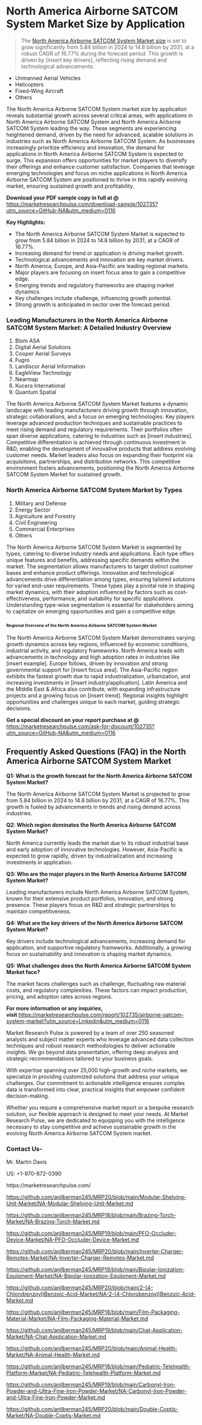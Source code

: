 <h1>North America Airborne SATCOM System Market&nbsp;Size by Application</h1><blockquote><p>The <a href="https://marketresearchpulse.com/download-sample/102735?utm_source=GitHub-NA&amp;utm_medium=0116">North America Airborne SATCOM System Market size</a> is set to grow significantly from 5.84 billion in 2024 to 14.8 billion by 2031, at a robust CAGR of 16.77% during the forecast period. This growth is driven by [insert key drivers], reflecting rising demand and technological advancements.</p></blockquote><ul><li>Unmanned Aerial Vehicles<li> Helicopters<li> Fixed-Wing Aircraft<li> Others</li></ul><p>The North America Airborne SATCOM System market size by application reveals substantial growth across several critical areas, with applications in North America Airborne SATCOM System and North America Airborne SATCOM System leading the way. These segments are experiencing heightened demand, driven by the need for advanced, scalable solutions in industries such as North America Airborne SATCOM System. As businesses increasingly prioritize efficiency and innovation, the demand for applications in North America Airborne SATCOM System is expected to surge. This expansion offers opportunities for market players to diversify their offerings and enhance customer satisfaction. Companies that leverage emerging technologies and focus on niche applications in North America Airborne SATCOM System are positioned to thrive in this rapidly evolving market, ensuring sustained growth and profitability.</p><p><strong>Download your PDF sample copy in full at @ </strong><a href="https://marketresearchpulse.com/download-sample/102735?utm_source=GitHub-NA&amp;utm_medium=0116">https://marketresearchpulse.com/download-sample/102735?utm_source=GitHub-NA&amp;utm_medium=0116</a></p><p><strong>Key Highlights: </strong></p><ul><li>The North America Airborne SATCOM System Market is expected to grow from 5.84 billion in 2024 to 14.8 billion by 2031, at a CAGR of 16.77%.</li><li>Increasing demand for trend or application is driving market growth.</li><li>Technological advancements and innovation are key market drivers.</li><li>North America, Europe, and Asia-Pacific are leading regional markets.</li><li>Major players are focusing on insert focus area to gain a competitive edge.</li><li>Emerging trends and regulatory frameworks are shaping market dynamics.</li><li>Key challenges include challenge, influencing growth potential.</li><li>Strong growth is anticipated in sector over the forecast period.</li></ul><h3>Leading Manufacturers in the North America Airborne SATCOM System Market: A Detailed Industry Overview</h3><ol><li>Blom ASA</li><li>Digital Aerial Solutions</li><li>Cooper Aerial Surveys</li><li>Fugro</li><li>Landiscor Aerial Information</li><li>EagleView Technology</li><li>Nearmap</li><li>Kucera International</li><li>Quantum Spatial</li></ol><div class="flex max-w-full flex-col flex-grow"><div class="min-h-8 text-message flex w-full flex-col items-end gap-2 whitespace-normal break-words [.text-message+&amp;]:mt-5" dir="auto" data-message-author-role="assistant" data-message-id="fd8432e4-4910-450d-b182-61b7bfb0a01f" data-message-model-slug="gpt-4o"><div class="flex w-full flex-col gap-1 empty:hidden first:pt-[3px]"><div class="markdown prose w-full break-words dark:prose-invert light"><p>The North America Airborne SATCOM System Market features a dynamic landscape with leading manufacturers driving growth through innovation, strategic collaborations, and a focus on emerging technologies. Key players leverage advanced production techniques and sustainable practices to meet rising demand and regulatory requirements. Their portfolios often span diverse applications, catering to industries such as [insert industries]. Competitive differentiation is achieved through continuous investment in R&amp;D, enabling the development of innovative products that address evolving customer needs. Market leaders also focus on expanding their footprint via acquisitions, partnerships, and distribution networks. This competitive environment fosters advancements, positioning the North America Airborne SATCOM System Market for sustained growth.</p></div></div></div></div><h3>North America Airborne SATCOM System Market by Types</h3><ol><li>Military and Defense<li> Energy Sector<li> Agriculture and Forestry<li> Civil Engineering<li> Commercial Enterprises<li> Others</li></ol><div class="flex max-w-full flex-col flex-grow"><div class="min-h-8 text-message flex w-full flex-col items-end gap-2 whitespace-normal break-words [.text-message+&amp;]:mt-5" dir="auto" data-message-author-role="assistant" data-message-id="084470be-0bb7-4664-bddf-5156b4f41249" data-message-model-slug="gpt-4o-mini"><div class="flex w-full flex-col gap-1 empty:hidden first:pt-[3px]"><div class="markdown prose w-full break-words dark:prose-invert light"><p>The North America Airborne SATCOM System Market is segmented by types, catering to diverse industry needs and applications. Each type offers unique features and benefits, addressing specific demands within the market. The segmentation allows manufacturers to target distinct customer bases and enhance product offerings. Innovation and technological advancements drive differentiation among types, ensuring tailored solutions for varied end-user requirements. These types play a pivotal role in shaping market dynamics, with their adoption influenced by factors such as cost-effectiveness, performance, and suitability for specific applications. Understanding type-wise segmentation is essential for stakeholders aiming to capitalize on emerging opportunities and gain a competitive edge.</p></div></div></div></div><h3><span style="font-size: 11px;">Regional Overview of the North America Airborne SATCOM System Market</span></h3><div class="flex max-w-full flex-col flex-grow"><div class="min-h-8 text-message flex w-full flex-col items-end gap-2 whitespace-normal break-words [.text-message+&amp;]:mt-5" dir="auto" data-message-author-role="assistant" data-message-id="e9038762-ce64-4e30-91c9-9bd413514231" data-message-model-slug="gpt-4o-mini"><div class="flex w-full flex-col gap-1 empty:hidden first:pt-[3px]"><div class="markdown prose w-full break-words dark:prose-invert light"><p>The North America Airborne SATCOM System Market demonstrates varying growth dynamics across key regions, influenced by economic conditions, industrial activity, and regulatory frameworks. North America leads with advancements in technology and high adoption rates in industries like [insert example]. Europe follows, driven by innovation and strong governmental support for [insert focus area]. The Asia-Pacific region exhibits the fastest growth due to rapid industrialization, urbanization, and increasing investments in [insert industry/application]. Latin America and the Middle East &amp; Africa also contribute, with expanding infrastructure projects and a growing focus on [insert trend]. Regional insights highlight opportunities and challenges unique to each market, guiding strategic decisions.</p></div></div></div></div><p><strong>Get a special discount on your report purchase at @ </strong><a href="https://marketresearchpulse.com/ask-for-discount/102735?utm_source=GitHub-NA&amp;utm_medium=0116">https://marketresearchpulse.com/ask-for-discount/102735?utm_source=GitHub-NA&amp;utm_medium=0116</a></p><h2>Frequently Asked Questions (FAQ) in the North America Airborne SATCOM System Market</h2><p><strong>Q1: What is the growth forecast for the North America Airborne SATCOM System Market?</strong></p><p>The North America Airborne SATCOM System Market is projected to grow from 5.84 billion in 2024 to 14.8 billion by 2031, at a CAGR of 16.77%. This growth is fueled by advancements in trends and rising demand across industries.</p><p><strong>Q2: Which region dominates the North America Airborne SATCOM System Market?</strong></p><p>North America currently leads the market due to its robust industrial base and early adoption of innovative technologies. However, Asia-Pacific is expected to grow rapidly, driven by industrialization and increasing investments in application.</p><p><strong>Q3: Who are the major players in the North America Airborne SATCOM System Market?</strong></p><p>Leading manufacturers include North America Airborne SATCOM System, known for their extensive product portfolios, innovation, and strong presence. These players focus on R&amp;D and strategic partnerships to maintain competitiveness.</p><p><strong>Q4: What are the key drivers of the North America Airborne SATCOM System Market?</strong></p><p>Key drivers include technological advancements, increasing demand for application, and supportive regulatory frameworks. Additionally, a growing focus on sustainability and innovation is shaping market dynamics.</p><p><strong>Q5: What challenges does the North America Airborne SATCOM System Market face?</strong></p><p>The market faces challenges such as challenge, fluctuating raw material costs, and regulatory complexities. These factors can impact production, pricing, and adoption rates across regions.</p><p><strong>For more information or any inquiries, visit&nbsp;</strong><a href="https://marketresearchpulse.com/report/102735/airborne-satcom-system-market?utm_source=Linkedin&utm_medium=0116">https://marketresearchpulse.com/report/102735/airborne-satcom-system-market?utm_source=Linkedin&utm_medium=0116</a></p><p>Market Research Pulse is powered by a team of over 250 seasoned analysts and subject matter experts who leverage advanced data collection techniques and robust research methodologies to deliver actionable insights. We go beyond data presentation, offering deep analysis and strategic recommendations tailored to your business goals.</p><p>With expertise spanning over 25,000 high-growth and niche markets, we specialize in providing customized solutions that address your unique challenges. Our commitment to actionable intelligence ensures complex data is transformed into clear, practical insights that empower confident decision-making.</p><p>Whether you require a comprehensive market report or a bespoke research solution, our flexible approach is designed to meet your needs. At Market Research Pulse, we are dedicated to equipping you with the intelligence necessary to stay competitive and achieve sustainable growth in the evolving North America Airborne SATCOM System market.</p><h3><strong>Contact Us-</strong></h3><p>Mr. Martin Davis</p><p>US: +1-970-672-0390</p><p>https://marketresearchpulse.com/</p><p><a href="https://github.com/anilberman245/MRP20/blob/main/Modular-Shelving-Unit-Market/NA-Modular-Shelving-Unit-Market.md">https://github.com/anilberman245/MRP20/blob/main/Modular-Shelving-Unit-Market/NA-Modular-Shelving-Unit-Market.md</a></p><p><a href="https://github.com/anilberman245/MRP18/blob/main/Brazing-Torch-Market/NA-Brazing-Torch-Market.md">https://github.com/anilberman245/MRP18/blob/main/Brazing-Torch-Market/NA-Brazing-Torch-Market.md</a></p><p><a href="https://github.com/anilberman245/MRP19/blob/main/PFO-Occluder-Device-Market/NA-PFO-Occluder-Device-Market.md">https://github.com/anilberman245/MRP19/blob/main/PFO-Occluder-Device-Market/NA-PFO-Occluder-Device-Market.md</a></p><p><a href="https://github.com/anilberman245/MRP20/blob/main/Inverter-Charger-Remotes-Market/NA-Inverter-Charger-Remotes-Market.md">https://github.com/anilberman245/MRP20/blob/main/Inverter-Charger-Remotes-Market/NA-Inverter-Charger-Remotes-Market.md</a></p><p><a href="https://github.com/anilberman245/MRP19/blob/main/Bipolar-Ionization-Equipment-Market/NA-Bipolar-Ionization-Equipment-Market.md">https://github.com/anilberman245/MRP19/blob/main/Bipolar-Ionization-Equipment-Market/NA-Bipolar-Ionization-Equipment-Market.md</a></p><p><a href="https://github.com/anilberman245/MRP20/blob/main/2-(4-Chlorobenzoyl)Benzoic-Acid-Market/NA-2-(4-Chlorobenzoyl)Benzoic-Acid-Market.md">https://github.com/anilberman245/MRP20/blob/main/2-(4-Chlorobenzoyl)Benzoic-Acid-Market/NA-2-(4-Chlorobenzoyl)Benzoic-Acid-Market.md</a></p><p><a href="https://github.com/anilberman245/MRP18/blob/main/Film-Packaging-Material-Market/NA-Film-Packaging-Material-Market.md">https://github.com/anilberman245/MRP18/blob/main/Film-Packaging-Material-Market/NA-Film-Packaging-Material-Market.md</a></p><p><a href="https://github.com/anilberman245/MRP19/blob/main/Chat-Application-Market/NA-Chat-Application-Market.md">https://github.com/anilberman245/MRP19/blob/main/Chat-Application-Market/NA-Chat-Application-Market.md</a></p><p><a href="https://github.com/anilberman245/MRP20/blob/main/Animal-Health-Market/NA-Animal-Health-Market.md">https://github.com/anilberman245/MRP20/blob/main/Animal-Health-Market/NA-Animal-Health-Market.md</a></p><p><a href="https://github.com/anilberman245/MRP18/blob/main/Pediatric-Telehealth-Platform-Market/NA-Pediatric-Telehealth-Platform-Market.md">https://github.com/anilberman245/MRP18/blob/main/Pediatric-Telehealth-Platform-Market/NA-Pediatric-Telehealth-Platform-Market.md</a></p><p><a href="https://github.com/anilberman245/MRP19/blob/main/Carbonyl-Iron-Powder-and-Ultra-Fine-Iron-Powder-Market/NA-Carbonyl-Iron-Powder-and-Ultra-Fine-Iron-Powder-Market.md">https://github.com/anilberman245/MRP19/blob/main/Carbonyl-Iron-Powder-and-Ultra-Fine-Iron-Powder-Market/NA-Carbonyl-Iron-Powder-and-Ultra-Fine-Iron-Powder-Market.md</a></p><p><a href="https://github.com/anilberman245/MRP20/blob/main/Double-Coptis-Market/NA-Double-Coptis-Market.md">https://github.com/anilberman245/MRP20/blob/main/Double-Coptis-Market/NA-Double-Coptis-Market.md</a></p>
